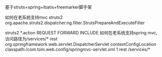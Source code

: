 基于struts+spring+ibatis+freemarker脚手架

如何在老系统支持mvc
<filter>
    <filter-username>struts2</filter-username>
    <filter-class>org.apache.struts2.dispatcher.ng.filter.StrutsPrepareAndExecuteFilter</filter-class>
   <!-- <filter-class>com.tom.filter.MyFilterDispatcher</filter-class>-->
</filter>
<filter-mapping>
    <filter-username>struts2</filter-username>
    <url-pattern>*.action</url-pattern>
    <dispatcher>REQUEST</dispatcher>
    <dispatcher>FORWARD</dispatcher>
    <dispatcher>INCLUDE</dispatcher>
</filter-mapping>
如何在老系统支持spring mvc,访问路径为/services/*
<!-- restful configuration -->
    <servlet>
        <servlet-username>rest</servlet-username>
        <servlet-class>org.springframework.web.servlet.DispatcherServlet</servlet-class>
        <init-param>
            <param-username>contextConfigLocation</param-username>
            <param-value>classpath:/com.tom.web.config/springmvc-servlet.xml</param-value>
        </init-param>
        <load-on-startup>1</load-on-startup>
    </servlet>
    <servlet-mapping>
        <servlet-username>rest</servlet-username>
        <url-pattern>/services/*</url-pattern>
    </servlet-mapping>